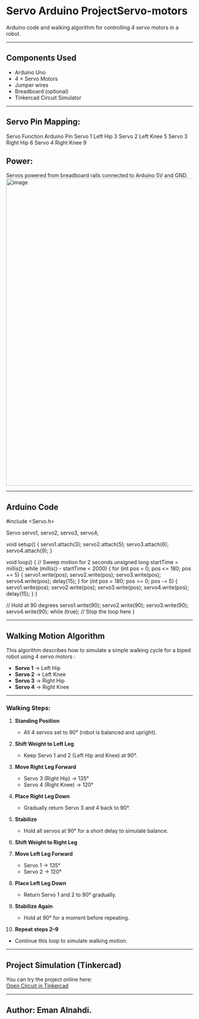 # Servo Arduino ProjectServo-motors
Arduino code and walking algorithm for controlling 4 servo motors in a robot.

---

## Components Used

- Arduino Uno
- 4 × Servo Motors
- Jumper wires
- Breadboard (optional)
- Tinkercad Circuit Simulator

---
## Servo Pin Mapping:
Servo	Function	Arduino Pin
Servo 1	Left Hip	3
Servo 2	Left Knee	5
Servo 3	Right Hip	6
Servo 4	Right Knee	9
## Power:
Servos powered from breadboard rails connected to Arduino 5V and GND.
<img width="1280" height="827" alt="image" src="https://github.com/user-attachments/assets/50c259fb-38ab-40df-a16b-9b9d9808b180" />

---

## Arduino Code
#include <Servo.h>

Servo servo1, servo2, servo3, servo4;

void setup() {
  servo1.attach(3);
  servo2.attach(5);
  servo3.attach(6);
  servo4.attach(9);
}

void loop() {
  // Sweep motion for 2 seconds
  unsigned long startTime = millis();
  while (millis() - startTime < 2000) {
    for (int pos = 0; pos <= 180; pos += 5) {
      servo1.write(pos);
      servo2.write(pos);
      servo3.write(pos);
      servo4.write(pos);
      delay(15);
    }
    for (int pos = 180; pos >= 0; pos -= 5) {
      servo1.write(pos);
      servo2.write(pos);
      servo3.write(pos);
      servo4.write(pos);
      delay(15);
    }
  }

  // Hold at 90 degrees
  servo1.write(90);
  servo2.write(90);
  servo3.write(90);
  servo4.write(90);
  while (true); // Stop the loop here
}

---

## Walking Motion Algorithm

This algorithm describes how to simulate a simple walking cycle for a biped robot using 4 servo motors :

- **Servo 1** → Left Hip  
- **Servo 2** → Left Knee  
- **Servo 3** → Right Hip  
- **Servo 4** → Right Knee

---

###  Walking Steps:

1. **Standing Position**  
   - All 4 servos set to 90° (robot is balanced and upright).

2. **Shift Weight to Left Leg**  
   - Keep Servo 1 and 2 (Left Hip and Knee) at 90°.

3. **Move Right Leg Forward**  
   - Servo 3 (Right Hip) → 135°  
   - Servo 4 (Right Knee) → 120°

4. **Place Right Leg Down**  
   - Gradually return Servo 3 and 4 back to 90°.

5. **Stabilize**  
   - Hold all servos at 90° for a short delay to simulate balance.

6. **Shift Weight to Right Leg**

7. **Move Left Leg Forward**  
   - Servo 1 → 135°  
   - Servo 2 → 120°

8. **Place Left Leg Down**  
   - Return Servo 1 and 2 to 90° gradually.

9. **Stabilize Again**  
   - Hold at 90° for a moment before repeating.

10. **Repeat steps 2–9**  
   - Continue this loop to simulate walking motion.

---

##  Project Simulation (Tinkercad)

You can try the project online here:  
[Open Circuit in Tinkercad](https://www.tinkercad.com/things/9MHjAkKUmXJ/editel?returnTo=%2Fdashboard)

---

 ## Author: Eman Alnahdi.

